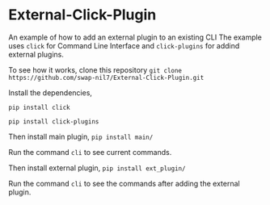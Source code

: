 # External-Click-Plugin
An example of how to add an external plugin to an existing CLI
The example uses `click` for Command Line Interface and `click-plugins` for addind external plugins.

To see how it works, clone this repository
`git clone https://github.com/swap-nil7/External-Click-Plugin.git`

Install the dependencies,

`pip install click`

`pip install click-plugins`

Then install main plugin,
`pip install main/`

Run the command `cli` to see current commands.

Then install external plugin,
`pip install ext_plugin/`

Run the command `cli` to see the commands after adding the external plugin.
